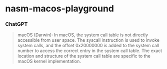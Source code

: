 nasm-macos-playground
=====================
### ChatGPT
> macOS (Darwin): In macOS, the system call table is not directly accessible from user space. The syscall instruction is used to invoke system calls, and the offset 0x20000000 is added to the system call number to access the correct entry in the system call table. The exact location and structure of the system call table are specific to the macOS kernel implementation.
